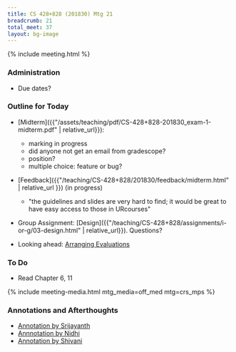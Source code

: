 ```yaml
---
title: CS 428+828 (201830) Mtg 21
breadcrumb: 21
total_meet: 37
layout: bg-image
---
```



{% include meeting.html %}

### Administration

* Due dates?

### Outline for Today

* [Midterm]({{"/assets/teaching/pdf/CS-428+828-201830_exam-1-midterm.pdf" | relative_url}}):
  * marking in progress
  * did anyone not get an email from gradescope?
  * position?
  * multiple choice: feature or bug?

* [Feedback]({{"/teaching/CS-428+828/201830/feedback/midterm.html" | relative_url }}) (in progress)
  * "the guidelines and slides are very hard to find; it would be great to have easy access to those in URcourses"

* Group Assignment: [Design]({{"/teaching/CS-428+828/assignments/i-or-g/03-design.html" | relative_url}}). Questions?

* Looking ahead: [Arranging Evaluations](https://urcourses.uregina.ca/mod/forum/view.php?id=861290)

### To Do

* Read Chapter 6, 11

{% include meeting-media.html mtg_media=off_med mtg=crs_mps %}

### Annotations and Afterthoughts

* [Annotation by Srijayanth]( https://urcourses.uregina.ca/mod/oublog/viewpost.php?post=28027)
* [Annnotation by Nidhi]( https://urcourses.uregina.ca/mod/oublog/viewpost.php?post=28035)
* [Annotation by Shivani]( https://urcourses.uregina.ca/mod/oublog/viewpost.php?post=28053)
